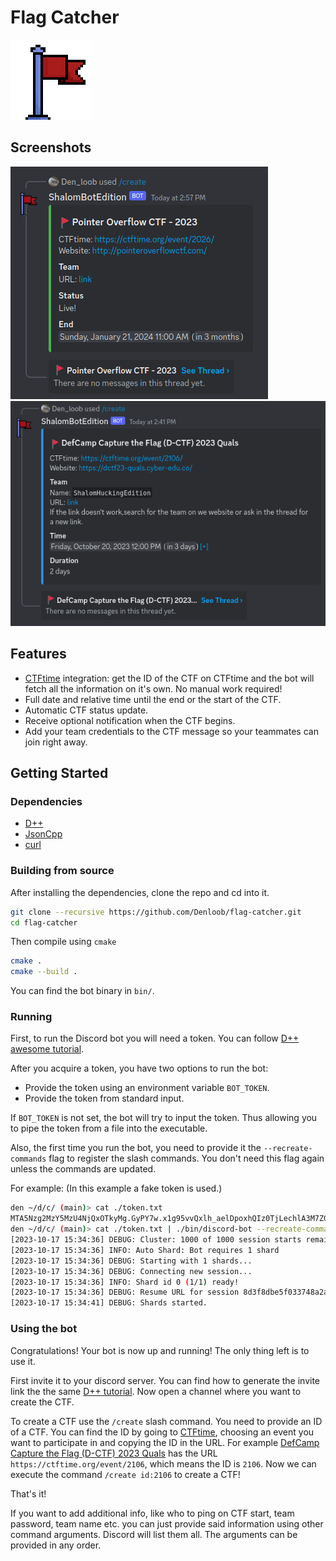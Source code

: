 # Flag Catcher

<img src="images/icon/flag_resized.png" width="128" height="128" />

## Screenshots

![Discord embed with information on a live CTF](images/screenshots/live.png)
![Discord embed with information on a CTF that will start soon](images/screenshots/soon.png)

## Features

- [CTFtime](https://ctftime.org/) integration: get the ID of the CTF on CTFtime
    and the bot will fetch all the information on it's own. No manual work required!
- Full date and relative time until the end or the start of the CTF.
- Automatic CTF status update.
- Receive optional notification when the CTF begins.
- Add your team credentials to the CTF message so your teammates can join right away.

## Getting Started

### Dependencies
- [D++](https://dpp.dev/)
- [JsonCpp](https://github.com/open-source-parsers/jsoncpp)
- [curl](https://github.com/curl/curl)

### Building from source
After installing the dependencies, clone the repo and cd into it.
```sh
git clone --recursive https://github.com/Denloob/flag-catcher.git
cd flag-catcher
```
Then compile using `cmake`
```sh
cmake .
cmake --build .
```

You can find the bot binary in `bin/`.

### Running

First, to run the Discord bot you will need a token. You can follow
[D++ awesome tutorial](https://dpp.dev/creating-a-bot-application.html).

After you acquire a token, you have two options to run the bot:
- Provide the token using an environment variable `BOT_TOKEN`.
- Provide the token from standard input.

If `BOT_TOKEN` is not set, the bot will try to input the token. Thus allowing you to pipe the token from a file into the executable.


Also, the first time you run the bot, you need to provide it the `--recreate-commands` flag to register the slash commands.
You don't need this flag again unless the commands are updated.

For example:
(In this example a fake token is used.)
```sh
den ~/d/c/ (main)> cat ./token.txt
MTA5Nzg2MzY5MzU4NjQxOTkyMg.GyPY7w.x1g95vvQxlh_aelDpoxhQIz0TjLechlA3M7ZG4
den ~/d/c/ (main)> cat ./token.txt | ./bin/discord-bot --recreate-commands
[2023-10-17 15:34:36] DEBUG: Cluster: 1000 of 1000 session starts remaining
[2023-10-17 15:34:36] INFO: Auto Shard: Bot requires 1 shard
[2023-10-17 15:34:36] DEBUG: Starting with 1 shards...
[2023-10-17 15:34:36] DEBUG: Connecting new session...
[2023-10-17 15:34:36] INFO: Shard id 0 (1/1) ready!
[2023-10-17 15:34:36] DEBUG: Resume URL for session 8d3f8dbe5f033748a2a82528a0ea2e92 is wss://gateway-us-east1-d.discord.gg (host: gateway-us-east1-d.discord.gg)
[2023-10-17 15:34:41] DEBUG: Shards started.
```

### Using the bot

Congratulations! Your bot is now up and running! The only thing left is to use it.

First invite it to your discord server. You can find how to generate the invite
link the the same [D++ tutorial](https://dpp.dev/creating-a-bot-application.html).
Now open a channel where you want to create the CTF.

To create a CTF use the `/create` slash command. You need to provide an ID of a
CTF. You can find the ID by going to [CTFtime](https://ctftime.org/), choosing
an event you want to participate in and copying the ID in the URL.
For example [DefCamp Capture the Flag (D-CTF) 2023 Quals](https://ctftime.org/event/2106)
has the URL `https://ctftime.org/event/2106`, which means the ID is `2106`.
Now we can execute the command `/create id:2106` to create a CTF!

That's it!

If you want to add additional info, like who to ping on CTF start, team
password, team name etc. you can just provide said information using other
command arguments. Discord will list them all. The arguments can be provided in
any order.
